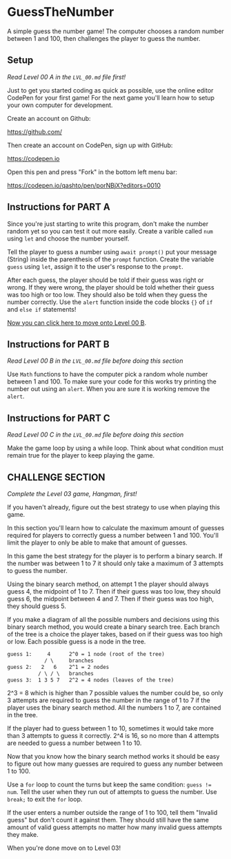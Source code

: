 # GuessTheNumber

A simple guess the number game! The computer chooses a random number between 1 and 100, then challenges the player to guess the number.

## Setup

_Read Level 00 A in the `LVL_00.md` file first!_

Just to get you started coding as quick as possible, use the online editor CodePen for your first game! For the next game you'll learn how to setup your own computer for development.

Create an account on Github:

https://github.com/

Then create an account on CodePen, sign up with GitHub:

https://codepen.io

Open this pen and press "Fork" in the bottom left menu bar:

https://codepen.io/qashto/pen/porNBjX?editors=0010

## Instructions for PART A

Since you're just starting to write this program, don't make the number random yet so you can test it out more easily. Create a varible called `num` using `let` and choose the number yourself.

Tell the player to guess a number using `await prompt()` put your message (String) inside the parenthesis of the `prompt` function. Create the variable `guess` using `let`, assign it to the user's response to the `prompt`.

After each guess, the player should be told if their guess was right or wrong. If they were wrong, the player should be told whether their guess was too high or too low. They should also be told when they guess the number correctly. Use the `alert` function inside the code blocks `{}` of `if` and `else if` statements!

[Now you can click here to move onto Level 00 B](https://github.com/quinton-ashley/IntroToJS#level-00-b).

## Instructions for PART B

_Read Level 00 B in the `LVL_00.md` file before doing this section_

Use `Math` functions to have the computer pick a random whole number between 1 and 100. To make sure your code for this works try printing the number out using an `alert`. When you are sure it is working remove the `alert`.

## Instructions for PART C

_Read Level 00 C in the `LVL_00.md` file before doing this section_

Make the game loop by using a while loop. Think about what condition must remain true for the player to keep playing the game.

## CHALLENGE SECTION

_Complete the Level 03 game, Hangman, first!_

If you haven't already, figure out the best strategy to use when playing this game.

In this section you'll learn how to calculate the maximum amount of guesses required for players to correctly guess a number between 1 and 100. You'll limit the player to only be able to make that amount of guesses.

In this game the best strategy for the player is to perform a binary search. If the number was between 1 to 7 it should only take a maximum of 3 attempts to guess the number.

Using the binary search method, on attempt 1 the player should always guess 4, the midpoint of 1 to 7. Then if their guess was too low, they should guess 6, the midpoint between 4 and 7. Then if their guess was too high, they should guess 5.

If you make a diagram of all the possible numbers and decisions using this binary search method, you would create a binary search tree. Each branch of the tree is a choice the player takes, based on if their guess was too high or low. Each possible guess is a node in the tree.

```txt
guess 1:     4      2^0 = 1 node (root of the tree)
            / \     branches
guess 2:   2   6    2^1 = 2 nodes
          / \ / \   branches
guess 3:  1 3 5 7   2^2 = 4 nodes (leaves of the tree)
```

2^3 = 8 which is higher than 7 possible values the number could be, so only 3 attempts are required to guess the number in the range of 1 to 7 if the player uses the binary search method. All the numbers 1 to 7, are contained in the tree.

If the player had to guess between 1 to 10, sometimes it would take more than 3 attempts to guess it correctly. 2^4 is 16, so no more than 4 attempts are needed to guess a number between 1 to 10.

Now that you know how the binary search method works it should be easy to figure out how many guesses are required to guess any number between 1 to 100.

Use a `for` loop to count the turns but keep the same condition: `guess != num`. Tell the user when they run out of attempts to guess the number. Use `break;` to exit the `for` loop.

If the user enters a number outside the range of 1 to 100, tell them "Invalid guess" but don't count it against them. They should still have the same amount of valid guess attempts no matter how many invalid guess attempts they make.

When you're done move on to Level 03!
